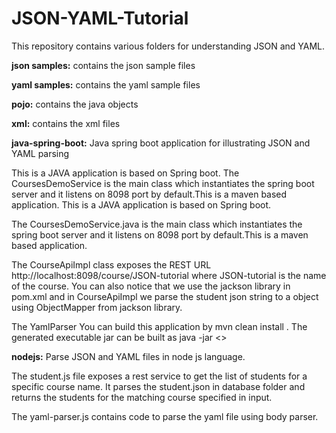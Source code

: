 # JSON-YAML-Tutorial
This repository contains various folders for understanding JSON and YAML.

**json samples:** contains the json sample files

**yaml samples:** contains the yaml sample files

**pojo:** contains the java objects

**xml:** contains the xml files

**java-spring-boot:** Java spring boot application for illustrating JSON and YAML parsing

This is a JAVA application is based on Spring boot. The CoursesDemoService is the main class which instantiates the spring boot server and it listens on 8098 port by default.This is a maven based application. This is a JAVA application is based on Spring boot.

The CoursesDemoService.java is the main class which instantiates the spring boot server and it listens on 8098 port by default.This is a maven based application.

The CourseApiImpl class exposes the REST URL http://localhost:8098/course/JSON-tutorial where JSON-tutorial is the name of the course. You can also notice that we use the jackson library in pom.xml and in CourseApiImpl we parse the student json string to a object using ObjectMapper from jackson library.

The YamlParser You can build this application by mvn clean install . The generated executable jar can be built as java -jar <>

**nodejs:** Parse JSON and YAML files in node js language.

The student.js file exposes a rest service to get the list of students for a specific course name. It parses the student.json in database folder and returns the students for the matching course specified in input.

The yaml-parser.js contains code to parse the yaml file using body parser.
